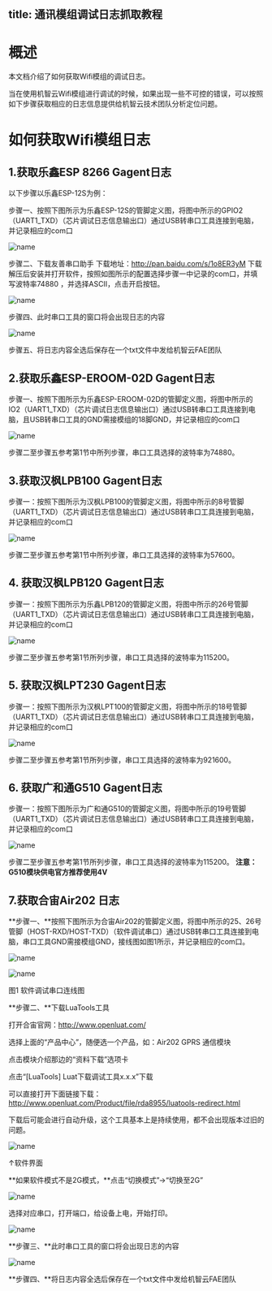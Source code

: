 title: 通讯模组调试日志抓取教程
---
# 概述

本文档介绍了如何获取Wifi模组的调试日志。

当在使用机智云Wifi模组进行调试的时候，如果出现一些不可控的错误，可以按照如下步骤获取相应的日志信息提供给机智云技术团队分析定位问题。

# 如何获取Wifi模组日志
## 1.获取乐鑫ESP 8266 Gagent日志

以下步骤以乐鑫ESP-12S为例：

步骤一、按照下图所示为乐鑫ESP-12S的管脚定义图，将图中所示的GPIO2（UART1_TXD）（芯片调试日志信息输出口）通过USB转串口工具连接到电脑，并记录相应的com口

  ![name](/assets/zh-cn/deviceDev/debug/Journal/1478088023496.png)

步骤二、下载友善串口助手
下载地址：http://pan.baidu.com/s/1o8ER3yM
下载解压后安装并打开软件，按照如图所示的配置选择步骤一中记录的com口，并填写波特率74880 ，并选择ASCII，点击开启按钮。

  ![name](/assets/zh-cn/deviceDev/debug/Journal/1478088041405.png)

步骤四、此时串口工具的窗口将会出现日志的内容

 ![name](/assets/zh-cn/deviceDev/debug/Journal/1478088054093.png)
 
步骤五、将日志内容全选后保存在一个txt文件中发给机智云FAE团队

## 2.获取乐鑫ESP-EROOM-02D Gagent日志
步骤一、按照下图所示为乐鑫ESP-EROOM-02D的管脚定义图，将图中所示的IO2（UART1_TXD）（芯片调试日志信息输出口）通过USB转串口工具连接到电脑，且USB转串口工具的GND需接模组的18脚GND，并记录相应的com口
 
 ![name](/assets/zh-cn/deviceDev/Journal/ESPEROOMlog_1.png)

步骤二至步骤五参考第1节中所列步骤，串口工具选择的波特率为74880。

## 3.获取汉枫LPB100 Gagent日志
步骤一：按照下图所示为汉枫LPB100的管脚定义图，将图中所示的8号管脚（UART1_TXD）（芯片调试日志信息输出口）通过USB转串口工具连接到电脑，并记录相应的com口
 
 ![name](/assets/zh-cn/deviceDev/debug/Journal/1478088078233.png)

步骤二至步骤五参考第1节中所列步骤，串口工具选择的波特率为57600。


## 4.	获取汉枫LPB120 Gagent日志

步骤一：按照下图所示为乐鑫LPB120的管脚定义图，将图中所示的26号管脚（UART1_TXD）（芯片调试日志信息输出口）通过USB转串口工具连接到电脑，并记录相应的com口
 
 ![name](/assets/zh-cn/deviceDev/debug/Journal/1478088111213.png)

步骤二至步骤五参考第1节所列步骤，串口工具选择的波特率为115200。


## 5.	获取汉枫LPT230 Gagent日志

步骤一：按照下图所示为汉枫LPT100的管脚定义图，将图中所示的18号管脚（UART1_TXD）（芯片调试日志信息输出口）通过USB转串口工具连接到电脑，并记录相应的com口

 ![name](/assets/zh-cn/deviceDev/Journal/LPT230_log_1.png)

步骤二至步骤五参考第1节所列步骤，串口工具选择的波特率为921600。


## 6.	获取广和通G510 Gagent日志

步骤一：按照下图所示为广和通G510的管脚定义图，将图中所示的19号管脚（UART1_TXD）（芯片调试日志信息输出口）通过USB转串口工具连接到电脑，并记录相应的com口
 
 ![name](/assets/zh-cn/deviceDev/debug/Journal/g510.jpg)

步骤二至步骤五参考第1节所列步骤，串口工具选择的波特率为115200。
**注意：G510模块供电官方推荐使用4V**


## 7.获取合宙Air202 日志

**步骤一、**按照下图所示为合宙Air202的管脚定义图，将图中所示的25、26号管脚（HOST-RXD/HOST-TXD）（软件调试串口）通过USB转串口工具连接到电脑，串口工具GND需接模组GND，接线图如图1所示，并记录相应的com口。

 ![name](/assets/zh-cn/deviceDev/debug/Journal/air202log_1.png)
 
 ![name](/assets/zh-cn/deviceDev/debug/Journal/air202log_2.png)
 
 图1 软件调试串口连线图


**步骤二、**下载LuaTools工具

打开合宙官网：http://www.openluat.com/

选择上面的“产品中心”，随便选一个产品，如：Air202 GPRS 通信模块

点击模块介绍那边的“资料下载”选项卡

点击“[LuaTools] Luat下载调试工具x.x.x”下载

可以直接打开下面链接下载：
http://www.openluat.com/Product/file/rda8955/luatools-redirect.html

下载后可能会进行自动升级，这个工具基本上是持续使用，都不会出现版本过旧的问题。
 
 ![name](/assets/zh-cn/deviceDev/debug/Journal/air202log_3.png)
 
 ↑软件界面

**如果软件模式不是2G模式，**点击“切换模式”→“切换至2G”

 ![name](/assets/zh-cn/deviceDev/debug/Journal/air202log_4.png)
 
 选择对应串口，打开端口，给设备上电，开始打印。

 ![name](/assets/zh-cn/deviceDev/debug/Journal/air202log_5.png)

**步骤三、**此时串口工具的窗口将会出现日志的内容

 ![name](/assets/zh-cn/deviceDev/debug/Journal/air202log_6.png)

**步骤四、**将日志内容全选后保存在一个txt文件中发给机智云FAE团队

